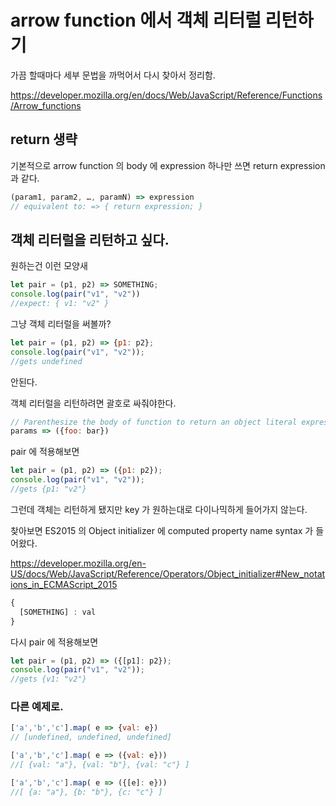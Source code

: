 
# arrow function 에서 객체 리터럴 리턴하기

가끔 할때마다 세부 문법을 까먹어서 다시 찾아서 정리함.

https://developer.mozilla.org/en/docs/Web/JavaScript/Reference/Functions/Arrow_functions

## return 생략

기본적으로 arrow function 의 body 에 expression 하나만 쓰면 return expression 과 같다.


```javascript
(param1, param2, …, paramN) => expression
// equivalent to: => { return expression; }
```

## 객체 리터럴을 리턴하고 싶다.

원하는건 이런 모양새

```javascript
let pair = (p1, p2) => SOMETHING;
console.log(pair("v1", "v2"))
//expect: { v1: "v2" }
```

그냥 객체 리터럴을 써볼까?

```javascript
let pair = (p1, p2) => {p1: p2};
console.log(pair("v1", "v2"));
//gets undefined
```
안된다.

객체 리터럴을 리턴하려면 괄호로 싸줘야한다.

```javascript
// Parenthesize the body of function to return an object literal expression:
params => ({foo: bar})
```

pair 에 적용해보면
```javascript
let pair = (p1, p2) => ({p1: p2});
console.log(pair("v1", "v2"));
//gets {p1: "v2"}
```

그런데 객체는 리턴하게 됐지만 key 가 원하는대로 다이나믹하게 들어가지 않는다.

찾아보면 ES2015 의 Object initializer 에 computed property name syntax 가 들어왔다.

https://developer.mozilla.org/en-US/docs/Web/JavaScript/Reference/Operators/Object_initializer#New_notations_in_ECMAScript_2015

```JavaScript
{
  [SOMETHING] : val
}
```

다시 pair 에 적용해보면
```javascript
let pair = (p1, p2) => ({[p1]: p2});
console.log(pair("v1", "v2"));
//gets {v1: "v2"}
```

### 다른 예제로.

```javascript
['a','b','c'].map( e => {val: e})
// [undefined, undefined, undefined]
```

```javascript
['a','b','c'].map( e => ({val: e}))
//[ {val: "a"}, {val: "b"}, {val: "c"} ]
```

```javascript
['a','b','c'].map( e => ({[e]: e}))
//[ {a: "a"}, {b: "b"}, {c: "c"} ]
```
